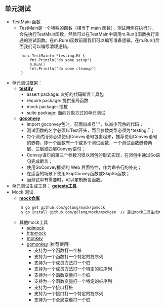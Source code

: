﻿## 单元测试

* TestMain 函数
    * TestMain是一个特殊的函数（相当于 main 函数），测试用例在执行时，会先执行TestMain函数，然后可以在TestMain中调用m.Run()函数执行普通的测试函数。在m.Run()函数前面我们可以编写准备逻辑，在m.Run()后面我们可以编写清理逻辑。
    ```golang
        func TestMain(m *testing.M) {
            fmt.Println("do some setup")
            m.Run()
            fmt.Println("do some cleanup")
        }
    ```
* 单元测试框架：
	*	**[testify](https://github.com/stretchr/testify)**
	    * assert package: 友好的代码断言工具包
	    * require package: 提供全局函数
	    * mock package: 插桩
	    * suite package: 面向对象方式的单元测试
	*	**[goconvey](https://github.com/smartystreets/goconvey)** 
		* import goconvey包时，前面加点号"."，以减少冗余的代码；
		* 测试函数的名字必须以Test开头，而且参数类型必须为*testing.T；
		* 每个测试用例必须使用Convey语句包裹起来，推荐使用Convey语句的嵌套，即一个函数有一个或多个测试函数，一个测试函数嵌套两层、三层或四层Convey语句；
		* Convey语句的第三个参数习惯以闭包的形式实现，在闭包中通过So语句完成断言；
		* 使用GoConvey框架的 Web 界面特性，作为命令行的补充；
		* 在适当的场景下使用SkipConvey函数或SkipSo函数；
		* 当测试中有需要时，可以定制断言函数。
* 单元测试生成工具： **[gotests工具](https://github.com/cweill/gotests)**
* Mock 测试
    * **[mock仓库](https://github.com/golang/mock)**
    ```bash
        $ go get github.com/golang/mock/gomock
        $ go install github.com/golang/mock/mockgen  // 通过mock工具生成mock代码
    ```
    * 其他mock工具
        * [sqlmock](https://github.com/DATA-DOG/go-sqlmock)
        * [httpmock](https://github.com/jarcoal/httpmock)
        * [monkey](https://github.com/bouk/monkey)
		* [gomonkey](https://github.com/agiledragon/gomonkey/v2) (推荐使用)
			* 支持为一个函数打一个桩
			* 支持为一个函数打一个特定的桩序列
			* 支持为一个成员方法打一个桩
			* 支持为一个成员方法打一个特定的桩序列
			* 支持为一个函数变量打一个桩
			* 支持为一个函数变量打一个特定的桩序列
			* 支持为一个接口打桩
			* 支持为一个接口打一个特定的桩序列
			* 支持为一个全局变量打一个桩